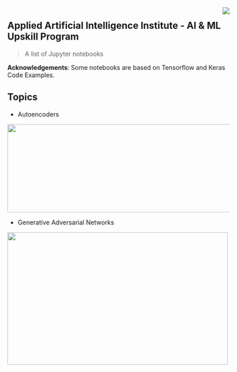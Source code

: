 <img src="https://github.com/matiassingers/awesome-readme/blob/master/icon.png" align="right" />

## Applied Artificial Intelligence Institute - AI & ML Upskill Program

> A list of Jupyter notebooks

**Acknowledgements**: Some notebooks are based on Tensorflow and Keras Code Examples.

## Topics
- Autoencoders
<img src="https://blog.keras.io/img/ae/autoencoder_schema.jpg" align="center" width="600" height="200" />

- Generative Adversarial Networks
<img src="https://sthalles.github.io/assets/dcgan/GANs.png" align="center" width="500" height="300" />
